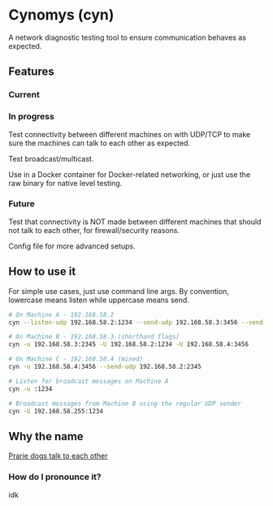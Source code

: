 # Cynomys (cyn)

A network diagnostic testing tool to ensure communication behaves as expected.

## Features

### Current

### In progress

Test connectivity between different machines on with UDP/TCP to make sure
the machines can talk to each other as expected.

Test broadcast/multicast.

Use in a Docker container for Docker-related networking, or just use the raw
binary for native level testing.

### Future

Test that connectivity is NOT made between different machines that should not
talk to each other, for firewall/security reasons.

Config file for more advanced setups.

## How to use it

For simple use cases, just use command line args.  By convention, lowercase
means listen while uppercase means send.

```bash
# On Machine A - 192.168.58.2
cyn --listen-udp 192.168.58.2:1234 --send-udp 192.168.58.3:3456 --send-udp 192.168.58.4:3456

# On Machine B - 192.168.58.3 (shorthand flags)
cyn -u 192.168.58.3:2345 -U 192.168.58.2:1234 -U 192.168.58.4:3456

# On Machine C - 192.168.58.4 (mixed)
cyn -u 192.168.58.4:3456 --send-udp 192.168.58.2:2345
```

```bash
# Listen for broadcast messages on Machine A
cyn -u :1234

# Broadcast messages from Machine B using the regular UDP sender
cyn -U 192.168.58.255:1234
```

## Why the name

[Prarie dogs talk to each other](https://en.wikipedia.org/wiki/Prairie_dog)

### How do I pronounce it?

idk
